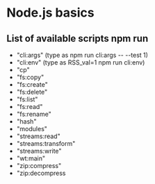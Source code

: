 # Node.js basics

## List of available scripts npm run

- "cli:args" (type as npm run cli:args -- --test 1)
- "cli:env" (type as RSS_val=1 npm run cli:env)
- "cp"
- "fs:copy"
- "fs:create"
- "fs:delete"
- "fs:list"
- "fs:read"
- "fs:rename"
- "hash"
- "modules"
- "streams:read"
- "streams:transform"
- "streams:write"
- "wt:main"
- "zip:compress"
- "zip:decompress
